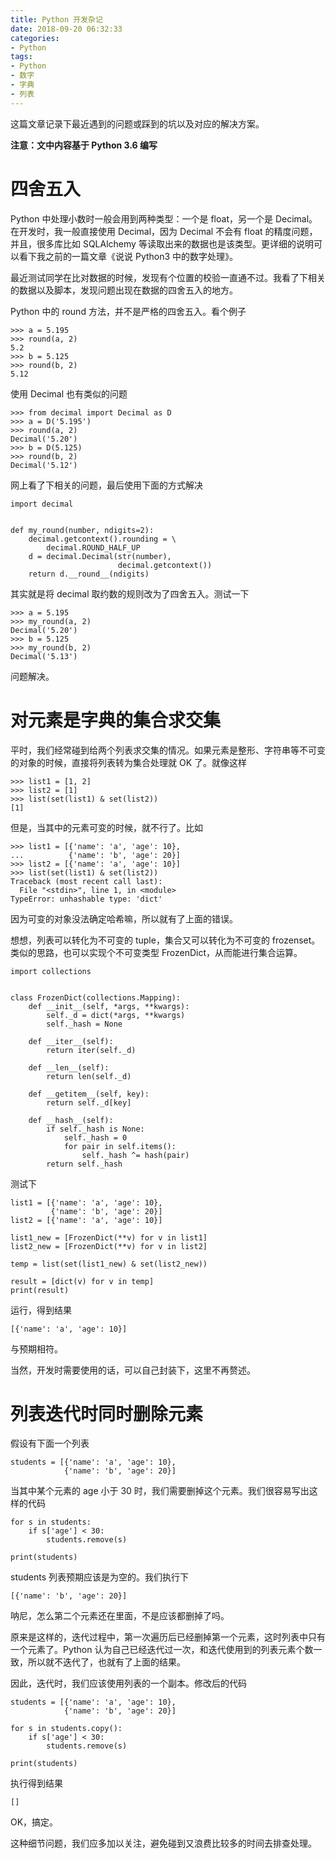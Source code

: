 ```yaml
---
title: Python 开发杂记
date: 2018-09-20 06:32:33
categories:
- Python
tags:
- Python
- 数字
- 字典
- 列表
---
```


这篇文章记录下最近遇到的问题或踩到的坑以及对应的解决方案。

**注意：文中内容基于 Python 3.6 编写**

# 四舍五入

Python 中处理小数时一般会用到两种类型：一个是 float，另一个是 Decimal。在开发时，我一般直接使用 Decimal，因为 Decimal 不会有 float 的精度问题，并且，很多库比如 SQLAlchemy 等读取出来的数据也是该类型。更详细的说明可以看下我之前的一篇文章《说说 Python3 中的数字处理》。

最近测试同学在比对数据的时候，发现有个位置的校验一直通不过。我看了下相关的数据以及脚本，发现问题出现在数据的四舍五入的地方。

Python 中的 round 方法，并不是严格的四舍五入。看个例子

```
>>> a = 5.195
>>> round(a, 2)
5.2
>>> b = 5.125
>>> round(b, 2)
5.12
```

使用 Decimal 也有类似的问题

```
>>> from decimal import Decimal as D
>>> a = D('5.195')
>>> round(a, 2)
Decimal('5.20')
>>> b = D(5.125)
>>> round(b, 2)
Decimal('5.12')
```

网上看了下相关的问题，最后使用下面的方式解决

```
import decimal


def my_round(number, ndigits=2):
    decimal.getcontext().rounding = \
        decimal.ROUND_HALF_UP
    d = decimal.Decimal(str(number),
                        decimal.getcontext())
    return d.__round__(ndigits)
```

其实就是将 decimal 取约数的规则改为了四舍五入。测试一下

```
>>> a = 5.195
>>> my_round(a, 2)
Decimal('5.20')
>>> b = 5.125
>>> my_round(b, 2)
Decimal('5.13')
```

问题解决。

<!-- more -->

# 对元素是字典的集合求交集

平时，我们经常碰到给两个列表求交集的情况。如果元素是整形、字符串等不可变的对象的时候，直接将列表转为集合处理就 OK 了。就像这样

```
>>> list1 = [1, 2]
>>> list2 = [1]
>>> list(set(list1) & set(list2))
[1]
```

但是，当其中的元素可变的时候，就不行了。比如

```
>>> list1 = [{'name': 'a', 'age': 10},
...          {'name': 'b', 'age': 20}]
>>> list2 = [{'name': 'a', 'age': 10}]
>>> list(set(list1) & set(list2))
Traceback (most recent call last):
  File "<stdin>", line 1, in <module>
TypeError: unhashable type: 'dict'
```

因为可变的对象没法确定哈希嘛，所以就有了上面的错误。

想想，列表可以转化为不可变的 tuple，集合又可以转化为不可变的 frozenset。类似的思路，也可以实现个不可变类型 FrozenDict，从而能进行集合运算。

```
import collections


class FrozenDict(collections.Mapping):
    def __init__(self, *args, **kwargs):
        self._d = dict(*args, **kwargs)
        self._hash = None

    def __iter__(self):
        return iter(self._d)

    def __len__(self):
        return len(self._d)

    def __getitem__(self, key):
        return self._d[key]

    def __hash__(self):
        if self._hash is None:
            self._hash = 0
            for pair in self.items():
                self._hash ^= hash(pair)
        return self._hash
```

测试下

```
list1 = [{'name': 'a', 'age': 10},
         {'name': 'b', 'age': 20}]
list2 = [{'name': 'a', 'age': 10}]

list1_new = [FrozenDict(**v) for v in list1]
list2_new = [FrozenDict(**v) for v in list2]

temp = list(set(list1_new) & set(list2_new))

result = [dict(v) for v in temp]
print(result)
```

运行，得到结果

```
[{'name': 'a', 'age': 10}]
```

与预期相符。

当然，开发时需要使用的话，可以自己封装下，这里不再赘述。

# 列表迭代时同时删除元素

假设有下面一个列表

```
students = [{'name': 'a', 'age': 10},
            {'name': 'b', 'age': 20}]
```

当其中某个元素的 age 小于 30 时，我们需要删掉这个元素。我们很容易写出这样的代码

```
for s in students:
    if s['age'] < 30:
        students.remove(s)

print(students)
```

students 列表预期应该是为空的。我们执行下

```
[{'name': 'b', 'age': 20}]
```

呐尼，怎么第二个元素还在里面，不是应该都删掉了吗。

原来是这样的，迭代过程中，第一次遍历后已经删掉第一个元素，这时列表中只有一个元素了。Python 认为自己已经迭代过一次，和迭代使用到的列表元素个数一致，所以就不迭代了，也就有了上面的结果。

因此，迭代时，我们应该使用列表的一个副本。修改后的代码

```
students = [{'name': 'a', 'age': 10},
            {'name': 'b', 'age': 20}]

for s in students.copy():
    if s['age'] < 30:
        students.remove(s)

print(students)
```

执行得到结果

```
[]
```

OK，搞定。

这种细节问题，我们应多加以关注，避免碰到又浪费比较多的时间去排查处理。
